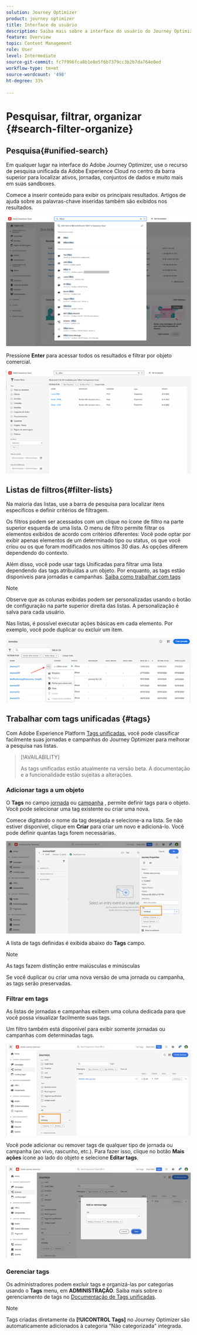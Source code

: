 ```yaml
---
solution: Journey Optimizer
product: journey optimizer
title: Interface do usuário
description: Saiba mais sobre a interface do usuário do Journey Optimizer
feature: Overview
topic: Content Management
role: User
level: Intermediate
source-git-commit: fc7f996fca8b1e8e5f6b7379cc3b2b7da764e0ed
workflow-type: tm+mt
source-wordcount: '498'
ht-degree: 33%

---
```



# Pesquisar, filtrar, organizar {#search-filter-organize}

## Pesquisa{#unified-search}

Em qualquer lugar na interface do Adobe Journey Optimizer, use o recurso de pesquisa unificada da Adobe Experience Cloud no centro da barra superior para localizar ativos, jornadas, conjuntos de dados e muito mais em suas sandboxes.

Comece a inserir conteúdo para exibir os principais resultados. Artigos de ajuda sobre as palavras-chave inseridas também são exibidos nos resultados.

![](assets/unified-search.png)

Pressione **Enter** para acessar todos os resultados e filtrar por objeto comercial.

![](assets/search-and-filter.png)

## Listas de filtros{#filter-lists}

Na maioria das listas, use a barra de pesquisa para localizar itens específicos e definir critérios de filtragem.

Os filtros podem ser acessados com um clique no ícone de filtro na parte superior esquerda de uma lista. O menu de filtro permite filtrar os elementos exibidos de acordo com critérios diferentes: Você pode optar por exibir apenas elementos de um determinado tipo ou status, os que você criou ou os que foram modificados nos últimos 30 dias. As opções diferem dependendo do contexto.

Além disso, você pode usar tags Unificadas para filtrar uma lista dependendo das tags atribuídas a um objeto. Por enquanto, as tags estão disponíveis para jornadas e campanhas. [Saiba como trabalhar com tags](#tags)

>[!NOTE]
>
>Observe que as colunas exibidas podem ser personalizadas usando o botão de configuração na parte superior direita das listas. A personalização é salva para cada usuário.

Nas listas, é possível executar ações básicas em cada elemento. Por exemplo, você pode duplicar ou excluir um item.

![](assets/journey4.png)

## Trabalhar com tags unificadas {#tags}

Com Adobe Experience Platform [Tags unificadas](https://experienceleague.adobe.com/docs/experience-platform/administrative-tags/overview.html), você pode classificar facilmente suas jornadas e campanhas do Journey Optimizer para melhorar a pesquisa nas listas.

>[!AVAILABILITY]
>
>As tags unificadas estão atualmente na versão beta. A documentação e a funcionalidade estão sujeitas a alterações.

### Adicionar tags a um objeto

O **Tags** no campo [jornada](../building-journeys/journey-gs.md#change-properties) ou [campanha](../campaigns/create-campaign.md#create) , permite definir tags para o objeto. Você pode selecionar uma tag existente ou criar uma nova.

Comece digitando o nome da tag desejada e selecione-a na lista. Se não estiver disponível, clique em **Criar** para criar um novo e adicioná-lo. Você pode definir quantas tags forem necessárias.

![](assets/tags1.png)

A lista de tags definidas é exibida abaixo do **Tags** campo.

>[!NOTE]
>
> As tags fazem distinção entre maiúsculas e minúsculas
> 
> Se você duplicar ou criar uma nova versão de uma jornada ou campanha, as tags serão preservadas.

### Filtrar em tags

As listas de jornadas e campanhas exibem uma coluna dedicada para que você possa visualizar facilmente suas tags.

Um filtro também está disponível para exibir somente jornadas ou campanhas com determinadas tags.

![](assets/tags2.png)

Você pode adicionar ou remover tags de qualquer tipo de jornada ou campanha (ao vivo, rascunho, etc.). Para fazer isso, clique no botão **Mais ações** ícone ao lado do objeto e selecione **Editar tags**.

![](assets/tags3.png)

### Gerenciar tags

Os administradores podem excluir tags e organizá-las por categorias usando o **Tags** menu, em **ADMINISTRAÇÃO**. Saiba mais sobre o gerenciamento de tags no [Documentação de Tags unificadas](https://experienceleague.adobe.com/docs/experience-platform/administrative-tags/ui/managing-tags.html).

>[!NOTE]
>
> Tags criadas diretamente da **[!UICONTROL Tags]** no Journey Optimizer são automaticamente adicionados à categoria &quot;Não categorizada&quot; integrada.
